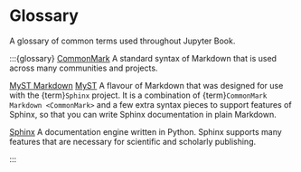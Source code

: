 # Glossary

A glossary of common terms used throughout Jupyter Book.

:::{glossary}
[CommonMark](https://commonmark.org/)
    A standard syntax of Markdown that is used across many communities and projects.
    
[MyST Markdown](https://myst-parser.readthedocs.io/en/latest/using/syntax.html)
[MyST](https://myst-parser.readthedocs.io/en/latest/using/syntax.html)
    A flavour of Markdown that was designed for use with the {term}`Sphinx` project.
    It is a combination of {term}`CommonMark Markdown <CommonMark>` and a few extra
    syntax pieces to support features of Sphinx, so that you can write Sphinx
    documentation in plain Markdown. 

[Sphinx](https://www.sphinx-doc.org/en/master/)
    A documentation engine written in Python. Sphinx supports many features that are
    necessary for scientific and scholarly publishing. 
    
:::
